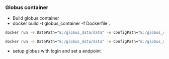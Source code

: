 ### Globus container
- Build globus container
- docker build -t globus_container -f Dockerfile .
```bash
docker run -e DataPath="E:/globus_data/data" -e ConfigPath="E:/globus_data/config" -v "E:/globus_data/config:/home/gridftp/globus_config" -v "E:/globus_data/data:/home/gridftp/data" -it globus
```
```bash
docker run -e DataPath="E:/globus_data/data" -e ConfigPath="E:/globus_data/config" -v "E:/globus_data/config:/home/gridftp/globus_config" -v "E:/globus_data/data:/home/gridftp/data" -e START_GLOBUS="true" -it globus
```
- setup globus with login and set a endpoint
